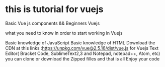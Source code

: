 # this is tutorial for vuejs 


Basic Vue js components && Beginners Vuejs 


what you need to know in order to start working in Vuejs

Basic knowledge of JavaScript 
Basic knowledge of HTML 
Download the CDN at this links :https://unpkg.com/vue@2.5.16/dist/vue.js for Vuejs 
Text Editor( Bracket Code, SublimeText2,3 and Notepad, notepad++, Atom, etc)
you can clone or download the Zipped filles and that is all
Enjoy your code 
